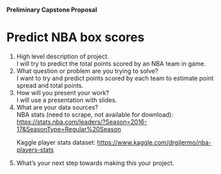 <h4>Preliminary Capstone Proposal</h4>
<p>
<h1>Predict NBA box scores</h1>
<p>
<text size = 12>
<ol>
<li>High level description of project.<br>
I will try to predict the total points scored by an NBA team in game.

<li>What question or problem are you trying to solve?<br>
I want to try and predict points scored by each team to estimate
point spread and total points. 

<li>How will you present your work?<br>
I will use a presentation with slides.

<li>What are your data sources?<br>
NBA stats (need to scrape, not available for download):
<a href = "https://stats.nba.com/leaders/?Season=2016-17&SeasonType=Regular%20Season">
https://stats.nba.com/leaders/?Season=2016-17&SeasonType=Regular%20Season
</a>

Kaggle player stats dataset:
<a href = "https://www.kaggle.com/drgilermo/nba-players-stats">
https://www.kaggle.com/drgilermo/nba-players-stats
</a>

<li>What’s your next step towards making this your project.<br>

